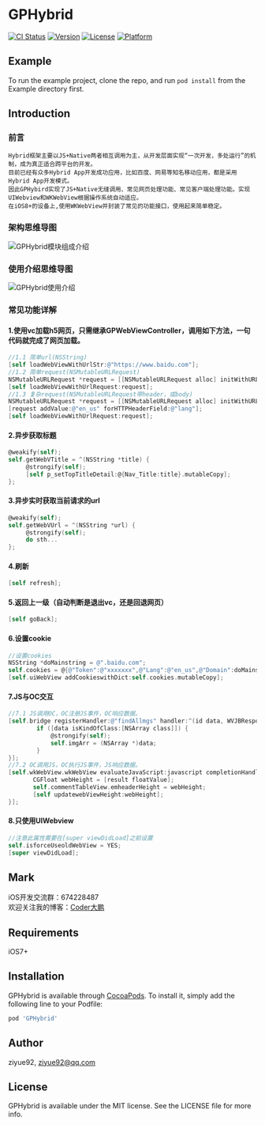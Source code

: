 # GPHybrid

[![CI Status](http://img.shields.io/travis/ziyue92/GPHybrid.svg?style=flat)](https://travis-ci.org/ziyue92/GPHybrid)
[![Version](https://img.shields.io/cocoapods/v/GPHybrid.svg?style=flat)](http://cocoapods.org/pods/GPHybrid)
[![License](https://img.shields.io/cocoapods/l/GPHybrid.svg?style=flat)](http://cocoapods.org/pods/GPHybrid)
[![Platform](https://img.shields.io/cocoapods/p/GPHybrid.svg?style=flat)](http://cocoapods.org/pods/GPHybrid)

## Example

To run the example project, clone the repo, and run `pod install` from the Example directory first.
## Introduction

### 前言
```text
Hybrid框架主要以JS+Native两者相互调用为主，从开发层面实现“一次开发，多处运行”的机制，成为真正适合跨平台的开发。  
目前已经有众多Hybrid App开发成功应用，比如百度、网易等知名移动应用，都是采用Hybrid App开发模式。  
因此GPHybird实现了JS+Native无缝调用、常见网页处理功能、常见客户端处理功能。实现UIWebview和WKWebView根据操作系统自动适应。  
在iOS8+的设备上,使用WKWebView并封装了常见的功能接口，使用起来简单稳定。
```

### 架构思维导图
![GPHybrid模块组成介绍](https://github.com/ziyue92/folder/raw/master/GPHybird模块介绍.png)

### 使用介绍思维导图
![GPHybrid使用介绍](https://github.com/ziyue92/folder/raw/master/GPHybrid使用指南.png)

### 常见功能详解
#### 1.使用vc加载h5网页，只需继承GPWebViewController，调用如下方法，一句代码就完成了网页加载。
```objective-c
//1.1 简单url(NSString)
[self loadWebViewWithUrlStr:@"https://www.baidu.com"];
//1.2 简单request(NSMutableURLRequest)
NSMutableURLRequest *request = [[NSMutableURLRequest alloc] initWithURL:[NSURL URLWithString:@"https://www.baidu.com"]];
[self loadWebViewWithUrlRequest:request];
//1.3 复杂request(NSMutableURLRequest带header，或body)
NSMutableURLRequest *request = [[NSMutableURLRequest alloc] initWithURL:[NSURL URLWithString:@"https://www.baidu.com"]];
[request addValue:@"en_us" forHTTPHeaderField:@"lang"];
[self loadWebViewWithUrlRequest:request];
```
#### 2.异步获取标题
```objective-c
@weakify(self);
self.getWebVTitle = ^(NSString *title) {
     @strongify(self);
     [self p_setTopTitleDetail:@{Nav_Title:title}.mutableCopy];
};
```
#### 3.异步实时获取当前请求的url
```objective-c
@weakify(self);
self.getWebVUrl = ^(NSString *url) {
     @strongify(self);
     do sth...
};
```
#### 4.刷新
```objective-c
[self refresh];
```
#### 5.返回上一级（自动判断是退出vc，还是回退网页）
```objective-c
[self goBack];
```
#### 6.设置cookie
```objective-c
//设置cookies
NSString *doMainstring = @".baidu.com";
self.cookies = @{@"Token":@"xxxxxxx",@"Lang":@"en_us",@"Domain":doMainstring,@"source":@"ios"};
[self.uiWebView addCookieswithDict:self.cookies.mutableCopy];
```
#### 7.JS与OC交互
```objective-c
//7.1 JS调用OC，OC注册JS事件，OC响应数据。
[self.bridge registerHandler:@"findAllmgs" handler:^(id data, WVJBResponseCallback responseCallback) {
        if ([data isKindOfClass:[NSArray class]]) {
            @strongify(self);
            self.imgArr = (NSArray *)data;
        }
}];
//7.2 OC调用JS，OC执行JS事件，JS响应数据。
[self.wkWebView.wkWebView evaluateJavaScript:javascript completionHandler:^(id _Nullable result, NSError * _Nullable error) {
       CGFloat webHeight = [result floatValue];
       self.commentTableView.emheaderHeight = webHeight;
       [self updatewebViewHeight:webHeight];
}];   
```
#### 8.只使用UIWebview
```objective-c
//注意此属性需要在[super viewDidLoad]之前设置
self.isforceUseoldWebView = YES;
[super viewDidLoad];
```

## Mark

iOS开发交流群：674228487  
欢迎关注我的博客：[Coder大鹏](http://blog.csdn.net/u010670946) 

## Requirements

iOS7+

## Installation

GPHybrid is available through [CocoaPods](http://cocoapods.org). To install
it, simply add the following line to your Podfile:

```ruby
pod 'GPHybrid'
```

## Author

ziyue92, ziyue92@qq.com

## License

GPHybrid is available under the MIT license. See the LICENSE file for more info.

